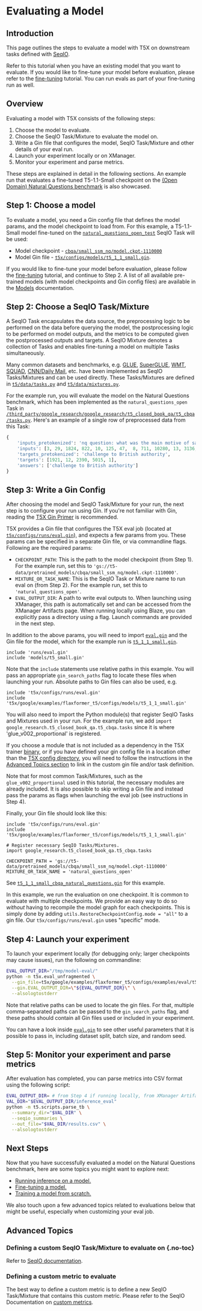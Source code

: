 # Evaluating a Model


## Introduction

This page outlines the steps to evaluate a model with T5X on downstream tasks
defined with [SeqIO](https://github.com/google/seqio/blob/main/README.md).

Refer to this tutorial when you have an existing model that you want to
evaluate. If you would like to fine-tune your model before evaluation, please
refer to the [fine-tuning](finetune.md) tutorial. You can run evals as part of
your fine-tuning run as well.

## Overview

Evaluating a model with T5X consists of the following steps:

1.  Choose the model to evaluate.
1.  Choose the SeqIO Task/Mixture to evaluate the model on.
1.  Write a Gin file that configures the model, SeqIO Task/Mixture and other
    details of your eval run.
1.  Launch your experiment locally or on XManager.
1.  Monitor your experiment and parse metrics.

These steps are explained in detail in the following sections. An example run
that evaluates a fine-tuned T5-1.1-Small checkpoint on the
[(Open Domain) Natural Questions benchmark](https://ai.google.com/research/NaturalQuestions/)
is also showcased.

## Step 1: Choose a model

To evaluate a model, you need a Gin config file that defines the model params,
and the model checkpoint to load from. For this example, a T5-1.1-Small model
fine-tuned on the
[`natural_questions_open_test`](https://github.com/google-research/google-research/tree/master/t5_closed_book_qa/t5_cbqa/tasks.py?l=141&rcl=370261021)
SeqIO Task will be used:

+   Model checkpoint -
    [`cbqa/small_ssm_nq/model.ckpt-1110000`](https://console.cloud.google.com/storage/browser/t5-data/pretrained_models/cbqa/small_ssm_nq/)
+   Model Gin file -
    [`t5x/configs/models/t5_1_1_small.gin`](https://github.com/google-research/t5x/blob/main/t5x/google/examples/flaxformer_t5/configs/models/t5_1_1_small.gin).

If you would like to fine-tune your model before evaluation, please follow the
[fine-tuning](finetune.md) tutorial, and continue to Step 2. A list of all
available pre-trained models (with model checkpoints and Gin config files) are
available in the [Models](https://github.com/google-research/t5x/blob/main/docs/models.md) documentation.

## Step 2: Choose a SeqIO Task/Mixture

A SeqIO Task encapsulates the data source, the preprocessing logic to be
performed on the data before querying the model, the postprocessing logic to be
performed on model outputs, and the metrics to be computed given the
postprocessed outputs and targets. A SeqIO Mixture denotes a collection of Tasks
and enables fine-tuning a model on multiple Tasks simultaneously.

Many common datasets and benchmarks, e.g. [GLUE](https://gluebenchmark.com/),
[SuperGLUE](https://super.gluebenchmark.com/),
[WMT](https://www.tensorflow.org/datasets/catalog/wmt_t2t_translate),
[SQUAD](https://rajpurkar.github.io/SQuAD-explorer/),
[CNN/Daily Mail](https://github.com/abisee/cnn-dailymail), etc. have been
implemented as SeqIO Tasks/Mixtures and can be used directly. These
Tasks/Mixtures are defined in
[`t5/data/tasks.py`](https://github.com/google-research/text-to-text-transfer-transformer/tree/main/t5/data/tasks.py) and
[`t5/data/mixtures.py`](https://github.com/google-research/text-to-text-transfer-transformer/tree/main/t5/data/mixtures.py).

For the example run, you will evaluate the model on the Natural Questions
benchmark, which has been implemented as the `natural_questions_open` Task in
[`/third_party/google_research/google_research/t5_closed_book_qa/t5_cbqa/tasks.py`](https://github.com/google-research/google-research/tree/master/t5_closed_book_qa/t5_cbqa/tasks.py?l=98&rcl=370261021).
Here's an example of a single row of preprocessed data from this Task:

```python
{
    'inputs_pretokenized': 'nq question: what was the main motive of salt march',
    'inputs': [3, 29, 1824, 822, 10, 125, 47,  8, 711, 10280, 13, 3136, 10556, 1]
    'targets_pretokenized': 'challenge to British authority',
    'targets': [1921, 12, 2390, 5015, 1],
    'answers': ['challenge to British authority']
}
```

## Step 3: Write a Gin Config

After choosing the model and SeqIO Task/Mixture for your run, the next step is
to configure your run using Gin. If you're not familiar with Gin, reading the
[T5X Gin Primer](gin.md) is recommended.

T5X provides a Gin file that configures the T5X eval job (located at
[`t5x/configs/runs/eval.gin`](https://github.com/google-research/t5x/blob/main/t5x/configs/runs/eval.gin)),
and expects a few params from you. These params can be specified in a separate
Gin file, or via commandline flags. Following are the required params:

+   `CHECKPOINT_PATH`: This is the path to the model checkpoint (from Step 1).
    For the example run, set this to
    `'gs://t5-data/pretrained_models/cbqa/small_ssm_nq/model.ckpt-1110000'`.
+   `MIXTURE_OR_TASK_NAME`: This is the SeqIO Task or Mixture name to run eval
    on (from Step 2). For the example run, set this to
    `'natural_questions_open'`.
+   `EVAL_OUTPUT_DIR`: A path to write eval outputs to. When launching using
    XManager, this path is automatically set and can be accessed from the
    XManager Artifacts page. When running locally using Blaze, you can
    explicitly pass a directory using a flag. Launch commands are provided in
    the next step.

In addition to the above params, you will need to import
[`eval.gin`](https://github.com/google-research/t5x/blob/main/t5x/configs/runs/eval.gin) and the
Gin file for the model, which for the example run is
[`t5_1_1_small.gin`](https://github.com/google-research/t5x/blob/main/t5x/google/examples/flaxformer_t5/configs/models/t5_1_1_small.gin).

```gin
include 'runs/eval.gin'
include 'models/t5_small.gin'
```

Note that the `include` statements use relative paths in this example. You will
pass an appropriate `gin_search_paths` flag to locate these files when launching
your run. Absolute paths to Gin files can also be used, e.g.

```gin
include 't5x/configs/runs/eval.gin'
include 't5x/google/examples/flaxformer_t5/configs/models/t5_1_1_small.gin'
```

You will also need to import the Python module(s) that register SeqIO Tasks and
Mixtures used in your run. For the example run, we add `import
google_research.t5_closed_book_qa.t5_cbqa.tasks`
since it is where 'glue_v002_proportional' is registered.

If you choose a module that is not included as a dependency in the T5X trainer
[binary](https://github.com/google-research/t5x/blob/main/t5x/BUILD;l=76;rcl=398627055), or if you
have defined your gin config file in a location other than the
[T5X config directory](https://github.com/google-research/t5x/blob/main/t5x/configs/), you will
need to follow the instructions in the
[Advanced Topics section](#custom-t5x-binaries) to link in the custom gin file
and/or task definition.

Note that for most common Task/Mixtures, such as the `glue_v002_proportional`
used in this tutorial, the necessary modules are already included. It is also
possible to skip writing a Gin file and instead pass the params as flags when
launching the eval job (see instructions in Step 4).

Finally, your Gin file should look like this:

```gin
include 't5x/configs/runs/eval.gin'
include 't5x/google/examples/flaxformer_t5/configs/models/t5_1_1_small.gin'

# Register necessary SeqIO Tasks/Mixtures.
import google_research.t5_closed_book_qa.t5_cbqa.tasks

CHECKPOINT_PATH = 'gs://t5-data/pretrained_models/cbqa/small_ssm_nq/model.ckpt-1110000'
MIXTURE_OR_TASK_NAME = 'natural_questions_open'
```

See
[`t5_1_1_small_cbqa_natural_questions.gin`](https://github.com/google-research/t5x/blob/main/t5x/google/examples/flaxformer_t5/configs/examples/eval/t5_1_1_small_cbqa_natural_questions.gin)
for this example.

In this example, we run the evaluation on one checkpoint. It is common to
evaluate with multiple checkpoints. We provide an easy way to do so *without*
having to recompile the model graph for each checkpoints. This is simply done by
adding `utils.RestoreCheckpointConfig.mode = "all"` to a gin file. Our
`t5x/configs/runs/eval.gin` uses "specific" mode.

## Step 4: Launch your experiment

To launch your experiment locally (for debugging only; larger checkpoints may
cause issues), run the following on commandline:

```sh
EVAL_OUTPUT_DIR="/tmp/model-eval/"
python -m t5x.eval_unfragmented \
  --gin_file=t5x/google/examples/flaxformer_t5/configs/examples/eval/t5_1_1_small_cbqa_natural_questions.gin \
  --gin.EVAL_OUTPUT_DIR=\"${EVAL_OUTPUT_DIR}\" \
  --alsologtostderr
```

Note that relative paths can be used to locate the gin files. For that, multiple
comma-separated paths can be passed to the `gin_search_paths` flag, and these
paths should contain all Gin files used or included in your experiment.


You can have a look inside
[`eval.gin`](https://github.com/google-research/t5x/blob/main/t5x/configs/runs/eval.gin) to see
other useful parameters that it is possible to pass in, including dataset split,
batch size, and random seed.

## Step 5: Monitor your experiment and parse metrics


After evaluation has completed, you can parse metrics into CSV format using the
following script:

```sh
EVAL_OUTPUT_DIR= # from Step 4 if running locally, from XManager Artifacts otherwise
VAL_DIR="$EVAL_OUTPUT_DIR/inference_eval"
python -m t5.scripts.parse_tb \
  --summary_dir="$VAL_DIR" \
  --seqio_summaries \
  --out_file="$VAL_DIR/results.csv" \
  --alsologtostderr
```

## Next Steps

Now that you have successfully evaluated a model on the Natural Questions
benchmark, here are some topics you might want to explore next:

+   [Running inference on a model.](infer.md)
+   [Fine-tuning a model.](finetune.md)
+   [Training a model from scratch.](pretrain.md)

We also touch upon a few advanced topics related to evaluations below that might
be useful, especially when customizing your eval job.

## Advanced Topics


### Defining a custom SeqIO Task/Mixture to evaluate on {.no-toc}

Refer to [SeqIO documentation](https://github.com/google/seqio/blob/main/README.md).

### Defining a custom metric to evaluate

The best way to define a custom metric is to define a new SeqIO Task/Mixture
that contains this custom metric. Please refer to the SeqIO Documentation on
[custom metrics](https://github.com/google/seqio/blob/main/README.md#metrics).
